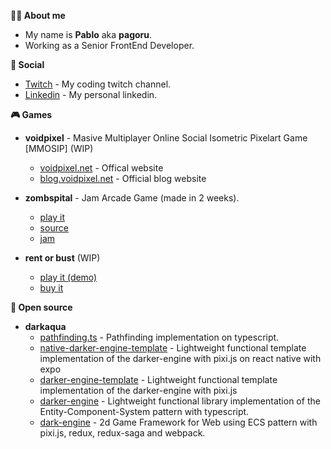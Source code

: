 **👨‍🎨 About me**
- My name is **Pablo** aka **pagoru**. 
- Working as a Senior FrontEnd Developer.

**👥 Social**
- [Twitch](https://twitch.tv/avoidpixelDev) - My coding twitch channel.
- [Linkedin](https://linkedin.com/in/pagoru) - My personal linkedin.

**🎮 Games**
- **voidpixel** - Masive Multiplayer Online Social Isometric Pixelart Game [MMOSIP] (WIP)
  - [voidpixel.net](https://voidpixel.net) - Offical website
  - [blog.voidpixel.net](https://blog.voidpixel.net) - Official blog website

- **zombspital** - Jam Arcade Game (made in 2 weeks).
  - [play it](https://pagoru.itch.io/zombspital) 
  - [source](https://github.com/pagoru/Zombspital)
  - [jam](https://itch.io/jam/dream-arcade-archive)

- **rent or bust** (WIP)
  - [play it (demo)](https://pagoru.itch.io/rent-or-bust-demo) 
  - [buy it](https://pagoru.itch.io/rent-or-bust) 

**💾  Open source**
- **darkaqua**
  - [pathfinding.ts](https://github.com/darkaqua/pathfinding.ts) - Pathfinding implementation on typescript.
  - [native-darker-engine-template](https://github.com/darkaqua/native-darker-engine-template) - Lightweight functional template implementation of the darker-engine with pixi.js on react native with expo
  - [darker-engine-template](https://github.com/darkaqua/darker-engine-template) - Lightweight functional template implementation of the darker-engine with pixi.js
  - [darker-engine](https://github.com/darkaqua/darker-engine) - Lightweight functional library implementation of the Entity-Component-System pattern with typescript.
  - [dark-engine](https://github.com/darkaqua/dark-engine) - 2d Game Framework for Web using ECS pattern with pixi.js, redux, redux-saga and webpack.
